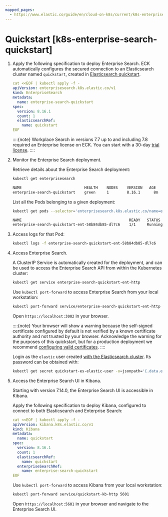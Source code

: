 ```yaml
---
mapped_pages:
  - https://www.elastic.co/guide/en/cloud-on-k8s/current/k8s-enterprise-search-quickstart.html
---
```


# Quickstart [k8s-enterprise-search-quickstart]

1. Apply the following specification to deploy Enterprise Search. ECK automatically configures the secured connection to an Elasticsearch cluster named `quickstart`, created in [Elasticsearch quickstart](deploy-an-orchestrator.md).

    ```yaml
    cat <<EOF | kubectl apply -f -
    apiVersion: enterprisesearch.k8s.elastic.co/v1
    kind: EnterpriseSearch
    metadata:
      name: enterprise-search-quickstart
    spec:
      version: 8.16.1
      count: 1
      elasticsearchRef:
        name: quickstart
    EOF
    ```

    ::::{note}
    Workplace Search in versions 7.7 up to and including 7.8 required an Enterprise license on ECK. You can start with a 30-day [trial license](../../license/manage-your-license-in-eck.md).
    ::::

2. Monitor the Enterprise Search deployment.

    Retrieve details about the Enterprise Search deployment:

    ```sh
    kubectl get enterprisesearch
    ```

    ```sh
    NAME                            HEALTH    NODES    VERSION   AGE
    enterprise-search-quickstart    green     1        8.16.1      8m
    ```

    List all the Pods belonging to a given deployment:

    ```sh
    kubectl get pods --selector='enterprisesearch.k8s.elastic.co/name=enterprise-search-quickstart'
    ```

    ```sh
    NAME                                                READY   STATUS    RESTARTS   AGE
    enterprise-search-quickstart-ent-58b84db85-dl7c6    1/1     Running   0          2m50s
    ```

3. Access logs for that Pod:

    ```sh
    kubectl logs -f enterprise-search-quickstart-ent-58b84db85-dl7c6
    ```

4. Access Enterprise Search.

    A ClusterIP Service is automatically created for the deployment, and can be used to access the Enterprise Search API from within the Kubernetes cluster:

    ```sh
    kubectl get service enterprise-search-quickstart-ent-http
    ```

    Use `kubectl port-forward` to access Enterprise Search from your local workstation:

    ```sh
    kubectl port-forward service/enterprise-search-quickstart-ent-http 3002
    ```

    Open `https://localhost:3002` in your browser.

    ::::{note}
    Your browser will show a warning because the self-signed certificate configured by default is not verified by a known certificate authority and not trusted by your browser. Acknowledge the warning for the purposes of this quickstart, but for a production deployment we recommend [configuring valid certificates](configuration-enterprise-search.md#k8s-enterprise-search-expose).
    ::::


    Login as the `elastic` user created [with the Elasticsearch cluster](deploy-an-orchestrator.md). Its password can be obtained with:

    ```sh
    kubectl get secret quickstart-es-elastic-user -o=jsonpath='{.data.elastic}' | base64 --decode; echo
    ```

5. Access the Enterprise Search UI in Kibana.

    Starting with version 7.14.0, the Enterprise Search UI is accessible in Kibana.

    Apply the following specification to deploy Kibana, configured to connect to both Elasticsearch and Enterprise Search:

    ```yaml
    cat <<EOF | kubectl apply -f -
    apiVersion: kibana.k8s.elastic.co/v1
    kind: Kibana
    metadata:
      name: quickstart
    spec:
      version: 8.16.1
      count: 1
      elasticsearchRef:
        name: quickstart
      enterpriseSearchRef:
        name: enterprise-search-quickstart
    EOF
    ```

    Use `kubectl port-forward` to access Kibana from your local workstation:

    ```sh
    kubectl port-forward service/quickstart-kb-http 5601
    ```

    Open `https://localhost:5601` in your browser and navigate to the Enterprise Search UI.
